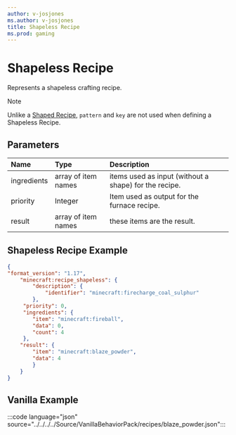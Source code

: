 ```yaml
---
author: v-josjones
ms.author: v-josjones
title: Shapeless Recipe
ms.prod: gaming
---
```


# Shapeless Recipe

Represents a shapeless crafting recipe.

> [!NOTE]
> Unlike a [Shaped Recipe](minecraftRecipe_Shaped.md), `pattern` and `key` are not used when defining a Shapeless Recipe.

## Parameters

|Name |Type |Description |
|:-----------|:-----------|:-----------|
|ingredients| array of item names|  items used as input (without a shape) for the recipe. |
|priority| Integer| Item used as output for the furnace recipe. |
|result| array of item names| these items are the result. |

## Shapeless Recipe Example

```JSON
{
"format_version": "1.17",
    "minecraft:recipe_shapeless": {
        "description": {
            "identifier": "minecraft:firecharge_coal_sulphur"
        },
     "priority": 0,
     "ingredients": {
        "item": "minecraft:fireball",
        "data": 0,
        "count": 4
     },
    "result": {
        "item": "minecraft:blaze_powder",
        "data": 4
        }
    }
}
```

## Vanilla Example

:::code language="json" source="../../../../Source/VanillaBehaviorPack/recipes/blaze_powder.json":::
